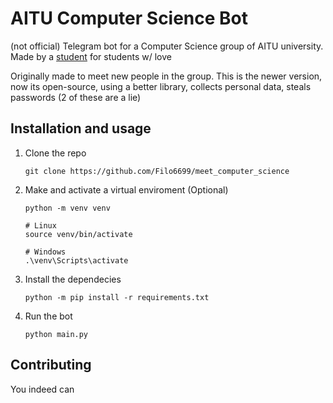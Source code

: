 # AITU Computer Science Bot

(not official)
Telegram bot for a Computer Science group of AITU university.
Made by a [student](https://t.me/wilbursoot_fan) for students w/ love

Originally made to meet new people in the group.
This is the newer version, now its open-source, using a better library, collects personal data, steals passwords (2 of these are a lie)

## Installation and usage

1. Clone the repo
    ```shell
    git clone https://github.com/Filo6699/meet_computer_science
    ```

2. Make and activate a virtual enviroment (Optional)
    ```shell
    python -m venv venv

    # Linux
    source venv/bin/activate

    # Windows
    .\venv\Scripts\activate
    ```

3. Install the dependecies
    ```shell
    python -m pip install -r requirements.txt
    ```

4. Run the bot
    ```shell
    python main.py
    ```

## Contributing

You indeed can
